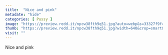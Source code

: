 ```yaml
---
title:  "Nice and pink"
metadate: "hide"
categories: [ Pussy ]
image: "https://preview.redd.it/npcw38fth9q51.jpg?auto=webp&s=33327f9f471c1124b2db12d100ca558d76ab63be"
thumb: "https://preview.redd.it/npcw38fth9q51.jpg?width=640&crop=smart&auto=webp&s=971188e07665b25e2d016d661ec5a7e4929c5a7f"
visit: ""
---
```

Nice and pink
